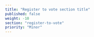 ```yaml
---
title: "Register to vote section title"
published: false
weight: -10
section: "register-to-vote"
priority: "Minor"
---
```


